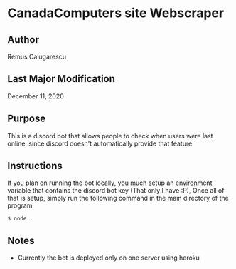 # CanadaComputers site Webscraper

## Author
Remus Calugarescu

## Last Major Modification
December 11, 2020

## Purpose
This is a discord bot that allows people to check when users were last online, since discord doesn't automatically provide that feature

## Instructions
If you plan on running the bot locally, you much setup an environment variable that contains the discord bot key (That only I have :P),
Once all of that is setup, simply run the following command in the main directory of the program
~~~~
$ node .
~~~~

## Notes
- Currently the bot is deployed only on one server using heroku
